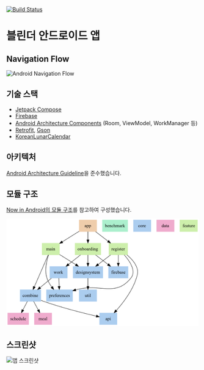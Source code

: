 [![Build Status](https://app.bitrise.io/app/a3b53150cc64506b/status.svg?token=QmWjAPkNDhHShc53zwJzmw&branch=main)](https://app.bitrise.io/app/a3b53150cc64506b)

# 블린더 안드로이드 앱

## Navigation Flow
<img width="1879" alt="Android Navigation Flow" src="https://github.com/blinder-23/blindar-android/assets/45386920/6615312f-11b0-4dba-adc3-ca15a9628844">

## 기술 스택
* [Jetpack Compose](https://developer.android.com/jetpack/compose)
* [Firebase](https://firebase.google.com/?hl=ko)
* [Android Architecture Components](https://developer.android.com/topic/libraries/architecture?hl=ko) (Room, ViewModel, WorkManager 등)
* [Retrofit](https://github.com/square/retrofit), [Gson](https://github.com/google/gson)
* [KoreanLunarCalendar](https://github.com/usingsky/KoreanLunarCalendar)

## 아키텍처
[Android Architecture Guideline](https://developer.android.com/topic/architecture)을 준수했습니다.

## 모듈 구조
[Now in Android의 모듈 구조](https://github.com/android/nowinandroid/blob/main/docs/ModularizationLearningJourney.md)를 참고하여 구성했습니다.

![모듈 구조 이미지](previews/dependency-graph-blindar.png)

## 스크린샷
![앱 스크린샷](https://github.com/blinder-23/blindar-android/assets/45386920/ee6aa816-2f2e-447b-855b-b116b54a9c84)
